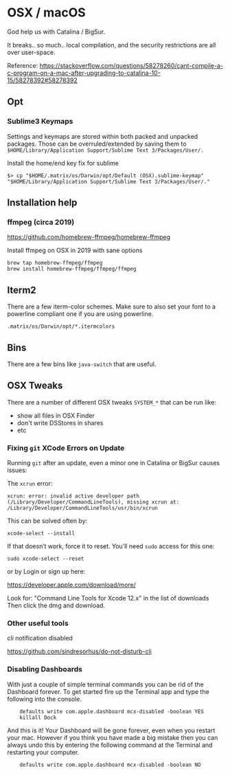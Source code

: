 # OSX / macOS

God help us with Catalina / BigSur.

It breaks.. so much.. local compilation, and the security restrictions are all over user-space.

Reference: https://stackoverflow.com/questions/58278260/cant-compile-a-c-program-on-a-mac-after-upgrading-to-catalina-10-15/58278392#58278392

## Opt

### Sublime3 Keymaps

Settings and keymaps are stored within both packed and unpacked packages. Those can be overruled/extended by saving them to `$HOME/Library/Application Support/Sublime Text 3/Packages/User/.`

Install the home/end key fix for sublime

```shell
$> cp "$HOME/.matrix/os/Darwin/opt/Default (OSX).sublime-keymap" "$HOME/Library/Application Support/Sublime Text 3/Packages/User/."
```

## Installation help

### ffmpeg (circa 2019)

https://github.com/homebrew-ffmpeg/homebrew-ffmpeg

Install ffmpeg on OSX in 2019 with sane options

```shell
brew tap homebrew-ffmpeg/ffmpeg
brew install homebrew-ffmpeg/ffmpeg/ffmpeg
```

## Iterm2

There are a few iterm-color schemes. Make sure to also set your font to a powerline compliant one if you are using powerline.

`.matrix/os/Darwin/opt/*.itermcolors`

## Bins

There are a few bins like `java-switch` that are useful.

## OSX Tweaks

There are a number of different OSX tweaks `SYSTEM_*` that can be run like:

* show all files in OSX Finder
* don't write DSStores in shares
* etc

### Fixing `git` XCode Errors on Update

Running `git` after an update, even a minor one in Catalina or BigSur causes issues:

The `xcrun` error:

```shell
xcrun: error: invalid active developer path (/Library/Developer/CommandLineTools), missing xcrun at: /Library/Developer/CommandLineTools/usr/bin/xcrun
```

This can be solved often by:

`xcode-select --install`

If that doesn’t work, force it to reset. You’ll need `sudo` access for this one:

`sudo xcode-select --reset`

or by Login or sign up here:

https://developer.apple.com/download/more/

Look for: "Command Line Tools for Xcode 12.x" in the list of downloads Then click the dmg and download.

### Other useful tools

cli notification disabled  

https://github.com/sindresorhus/do-not-disturb-cli

### Disabling Dashboards

With just a couple of simple terminal commands you can be rid of the Dashboard forever. To get started fire up the Terminal app and type the following into the console.

```shell
    defaults write com.apple.dashboard mcx-disabled -boolean YES
    killall Dock
```

And this is it! Your Dashboard will be gone forever, even when you restart your mac. However if you think you have made a big mistake then you can always undo this by entering the following command at the Terminal and restarting your computer.

```shell
    defaults write com.apple.dashboard mcx-disabled -boolean NO
```
